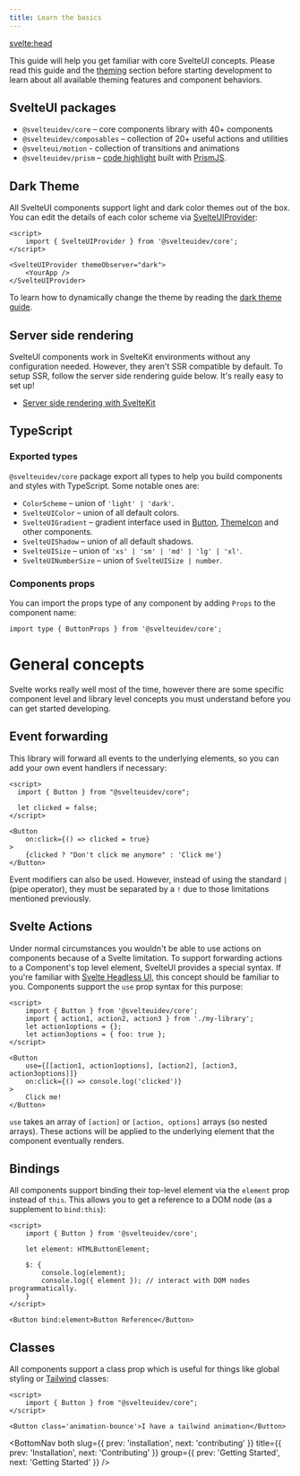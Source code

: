 ```yaml
---
title: Learn the basics
---
```


<svelte:head>
  <title>Learn the basics - SvelteUI</title>
</svelte:head>

<script>
  import { CodeBlock, MinorHeading, BottomNav } from '$lib/components'
</script>

<MinorHeading title="Learn the Basics" />

This guide will help you get familiar with core SvelteUI concepts. Please read this guide and the [theming](/theming/svelteui-provider) section before starting development to learn about all available theming features and component behaviors.

## SvelteUI packages

- `@svelteuidev/core` – core components library with 40+ components
- `@svelteuidev/composables` – collection of 20+ useful actions and utilities
- `@svelteui/motion` - collection of transitions and animations
- `@svelteuidev/prism` – [code highlight](/others/prism) built with [PrismJS](https://prismjs.com/).

## Dark Theme

All SvelteUI components support light and dark color themes out of the box. You can edit the details of each color scheme via [SvelteUIProvider](/theming/svelteui-provider):

```svelte
<script>
	import { SvelteUIProvider } from '@svelteuidev/core';
</script>

<SvelteUIProvider themeObserver="dark">
	<YourApp />
</SvelteUIProvider>
```

To learn how to dynamically change the theme by reading the [dark theme guide](/theming/dark-theme).

## Server side rendering

SvelteUI components work in SvelteKit environments without any configuration needed. However, they aren't SSR compatible by default. To setup SSR, follow the server side rendering guide below. It's really easy to set up!

- [Server side rendering with SvelteKit](/theming/ssr)

## TypeScript

### Exported types

`@svelteuidev/core` package export all types to help you build components and styles with TypeScript. Some notable ones are:

- `ColorScheme` – union of `'light' | 'dark'`.
- `SvelteUIColor` – union of all default colors.
- `SvelteUIGradient` – gradient interface used in [Button](/core/button), [ThemeIcon](/core/theme-icon) and other components.
- `SvelteUIShadow` – union of all default shadows.
- `SvelteUISize` – union of `'xs' | 'sm' | 'md' | 'lg' | 'xl'`.
- `SvelteUINumberSize` – union of `SvelteUISize | number`.

### Components props

You can import the props type of any component by adding `Props` to the component name:

```svel
import type { ButtonProps } from '@svelteuidev/core';
```

# General concepts

Svelte works really well most of the time, however there are some specific component level and library level concepts you must understand before you can get started developing.

## Event forwarding

This library will forward all events to the underlying elements, so you can add your own event handlers if necessary:

```svelte
<script>
  import { Button } from "@svelteuidev/core";

  let clicked = false;
</script>

<Button
    on:click={() => clicked = true}
>
    {clicked ? "Don't click me anymore" : 'Click me'}
</Button>
```

Event modifiers can also be used. However, instead of using the standard `|` (pipe operator), they must be separated by a `!` due to those limitations mentioned previously.

## Svelte Actions

Under normal circumstances you wouldn't be able to use actions on components because of a Svelte limitation. To support forwarding actions to a Component's top level element, SvelteUI provides a special syntax. If you're familiar with [Svelte Headless UI](https://github.com/rgossiaux/svelte-headlessui), this concept should be familiar to you. Components support the `use` prop syntax for this purpose:

```svelte
<script>
	import { Button } from '@svelteuidev/core';
	import { action1, action2, action3 } from './my-library';
	let action1options = {};
	let action3options = { foo: true };
</script>

<Button
	use={[[action1, action1options], [action2], [action3, action3options]]}
	on:click={() => console.log('clicked')}
>
	Click me!
</Button>
```

`use` takes an array of `[action]` or `[action, options]` arrays (so nested arrays). These actions will be applied to the underlying element that the component eventually renders.

## Bindings

All components support binding their top-level element via the `element` prop instead of `this`. This allows you to get a reference to a DOM node (as a supplement to `bind:this`):

```svelte
<script>
	import { Button } from '@svelteuidev/core';

	let element: HTMLButtonElement;

	$: {
		console.log(element);
		console.log({ element }); // interact with DOM nodes programmatically.
	}
</script>

<Button bind:element>Button Reference</Button>
```

## Classes

All components support a class prop which is useful for things like global styling or [Tailwind](https://tailwindcss.com/) classes:

```svelte
<script>
    import { Button } from "@svelteuidev/core";
</script>

<Button class='animation-bounce'>I have a tailwind animation</Button>
```

<BottomNav both slug={{ prev: 'installation', next: 'contributing' }} title={{ prev: 'Installation', next: 'Contributing' }} group={{ prev: 'Getting Started', next: 'Getting Started' }} />

